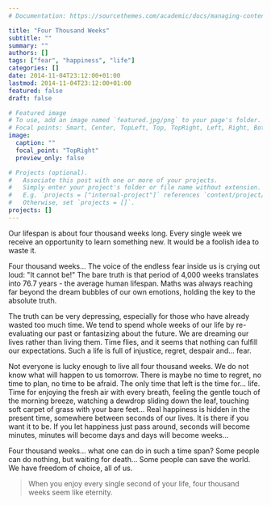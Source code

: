 ```yaml
---
# Documentation: https://sourcethemes.com/academic/docs/managing-content/

title: "Four Thousand Weeks"
subtitle: ""
summary: ""
authors: []
tags: ["fear", "happiness", "life"]
categories: []
date: 2014-11-04T23:12:00+01:00
lastmod: 2014-11-04T23:12:00+01:00
featured: false
draft: false

# Featured image
# To use, add an image named `featured.jpg/png` to your page's folder.
# Focal points: Smart, Center, TopLeft, Top, TopRight, Left, Right, BottomLeft, Bottom, BottomRight.
image:
  caption: ""
  focal_point: "TopRight"
  preview_only: false

# Projects (optional).
#   Associate this post with one or more of your projects.
#   Simply enter your project's folder or file name without extension.
#   E.g. `projects = ["internal-project"]` references `content/project/deep-learning/index.md`.
#   Otherwise, set `projects = []`.
projects: []
---
```

Our lifespan is about four thousand weeks long.  Every single week we receive an opportunity to learn something new.  It would be a foolish idea to waste it.

Four thousand weeks...  The voice of the endless fear inside us is crying out loud: "It cannot be!" The bare truth is that period of 4,000 weeks translates into 76.7 years - the average human lifespan.  Maths was always reaching far beyond the dream bubbles of our own emotions, holding the key to the absolute truth.

The truth can be very depressing, especially for those who have already wasted too much time.  We tend to spend whole weeks of our life by re-evaluating our past or fantasizing about the future.  We are dreaming our lives rather than living them.  Time flies, and it seems that nothing can fulfill our expectations.  Such a life is full of injustice, regret, despair and... fear.

Not everyone is lucky enough to live all four thousand weeks.  We do not know what will happen to us tomorrow.  There is maybe no time to regret, no time to plan, no time to be afraid.  The only time that left is the time for... life.  Time for enjoying the fresh air with every breath, feeling the gentle touch of the morning breeze, watching a dewdrop sliding down the leaf, touching soft carpet of grass with your bare feet...  Real happiness is hidden in the present time, somewhere between seconds of our lives.  It is there if you want it to be.  If you let happiness just pass around, seconds will become minutes, minutes will become days and days will become weeks...

Four thousand weeks...  what one can do in such a time span? Some people can do nothing, but waiting for death...  Some people can save the world.  We have freedom of choice, all of us.

> When you enjoy every single second of your life, four thousand weeks seem like eternity.
